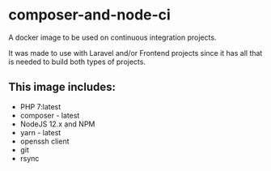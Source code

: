 # composer-and-node-ci

A docker image to be used on continuous integration projects. 

It was made to use with Laravel and/or Frontend projects since it has all that is needed to build both types of projects. 

## This image includes: 

* PHP 7:latest
* composer - latest
* NodeJS 12.x and NPM
* yarn - latest
* openssh client
* git
* rsync
